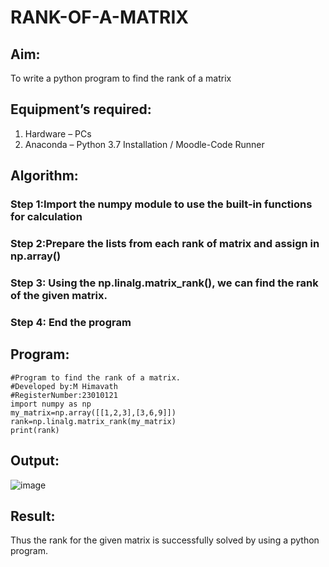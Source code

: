 # RANK-OF-A-MATRIX
## Aim:
To write a python program to find the rank of a matrix
## Equipment’s required:
1. 	Hardware – PCs
2. 	Anaconda – Python 3.7 Installation / Moodle-Code Runner
## Algorithm:
### Step 1:Import the numpy module to use the built-in functions for calculation
### Step 2:Prepare the lists from each rank of matrix and assign in np.array()
### Step 3: Using the np.linalg.matrix_rank(), we can find the rank of the given matrix.
### Step 4: End the program
## Program:
```
#Program to find the rank of a matrix.
#Developed by:M Himavath
#RegisterNumber:23010121
import numpy as np
my_matrix=np.array([[1,2,3],[3,6,9]])
rank=np.linalg.matrix_rank(my_matrix)
print(rank)
```
## Output:
![image](https://github.com/Himavath08/RANK-OF-A-MATRIX/assets/139110631/7329f0ae-c5b0-4b89-a156-2bdf404512f0)

## Result:
Thus the rank for the given matrix is successfully solved by  using a python program.


